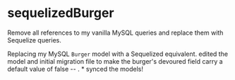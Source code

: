 # sequelizedBurger
Remove all references to my vanilla MySQL queries and replace them with Sequelize queries.

Replacing my MySQL `Burger` model with a Sequelized equivalent. edited the model and initial migration file to make the burger's devoured field carry a default value of false -- .
    * synced the models!
